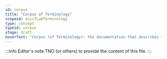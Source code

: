 ```yaml
---
id: corpus
title: "Corpus of Terminology"
scopeid: essifLabTerminology
type: concept
typeid: corpus
stage: draft
hoverText: "Corpus (of Terminology): the documentation that describes the Knowledge around a set of Terms and Concepts."
---
```


:::info Editor's note
TNO (or others) to provide the content of this file.
:::
